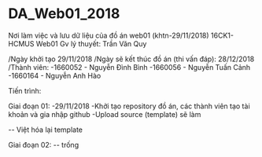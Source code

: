 # DA_Web01_2018
Nơi làm việc và lưu dữ liệu của đồ án web01 (khtn-29/11/2018)
16CK1-HCMUS
Web01
Gv lý thuyết: Trần Văn Quy

/Ngày khởi tạo 29/11/2018
/Ngày sẽ kết thúc đồ án (thi vấn đáp): 28/12/2018
/Thành viên:
-1660052 - Nguyễn Đình Bình
-1660056 - Nguyễn Tuấn Cảnh
-1660164 - Nguyễn Anh Hào

Tiến trình:

Giai đoạn 01:
-29/11/2018
-Khởi tạo repository đồ án, các thành viên tạo tài khoản và gia nhập github
-Upload source (template) sẽ làm

-- Việt hóa lại template


Giai đoạn 02:
-- trống



